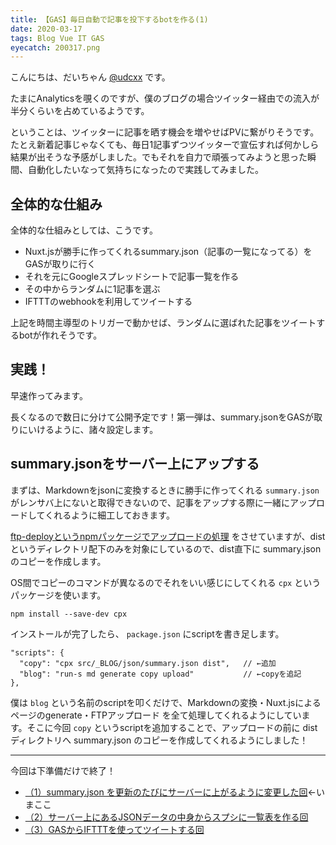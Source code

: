 ```yaml
---
title: 【GAS】毎日自動で記事を投下するbotを作る(1)
date: 2020-03-17
tags: Blog Vue IT GAS
eyecatch: 200317.png
---
```


こんにちは、だいちゃん [@udcxx](https://twitter.com/udc_xx) です。

たまにAnalyticsを覗くのですが、僕のブログの場合ツイッター経由での流入が半分くらいを占めているようです。

ということは、ツイッターに記事を晒す機会を増やせばPVに繋がりそうです。たとえ新着記事じゃなくても、毎日1記事ずつツイッターで宣伝すれば何かしら結果が出そうな予感がしました。でもそれを自力で頑張ってみようと思った瞬間、自動化したいなって気持ちになったので実践してみました。

## 全体的な仕組み

全体的な仕組みとしては、こうです。

* Nuxt.jsが勝手に作ってくれるsummary.json（記事の一覧になってる）をGASが取りに行く
* それを元にGoogleスプレッドシートで記事一覧を作る
* その中からランダムに1記事を選ぶ
* IFTTTのwebhookを利用してツイートする

上記を時間主導型のトリガーで動かせば、ランダムに選ばれた記事をツイートするbotが作れそうです。

## 実践！

早速作ってみます。

長くなるので数日に分けて公開予定です！第一弾は、summary.jsonをGASが取りにいけるように、諸々設定します。

## summary.jsonをサーバー上にアップする

まずは、Markdownをjsonに変換するときに勝手に作ってくれる `summary.json` がレンサバ上にないと取得できないので、記事をアップする際に一緒にアップロードしてくれるように細工しておきます。

[ftp-deployというnpmパッケージでアップロードの処理](https://blog.udcxx.me/article/191111/ftp-update/) をさせていますが、distというディレクトリ配下のみを対象にしているので、dist直下に summary.json のコピーを作成します。

OS間でコピーのコマンドが異なるのでそれをいい感じにしてくれる `cpx` というパッケージを使います。

```
npm install --save-dev cpx
```

インストールが完了したら、 `package.json` にscriptを書き足します。

```
"scripts": {
  "copy": "cpx src/_BLOG/json/summary.json dist",	// ←追加
  "blog": "run-s md generate copy upload"			// ←copyを追記
},
```

僕は `blog` という名前のscriptを叩くだけで、Markdownの変換・Nuxt.jsによるページのgenerate・FTPアップロード を全て処理してくれるようにしています。そこに今回 `copy` というscriptを追加することで、アップロードの前に dist ディレクトリへ summary.json のコピーを作成してくれるようにしました！

-----

今回は下準備だけで終了！

* [（1）summary.json を更新のたびにサーバーに上がるように変更した回](https://blog.udcxx.me/article/200317/gas-blog-tweet-1/)←いまここ
* [（2）サーバー上にあるJSONデータの中身からスプシに一覧表を作る回](https://blog.udcxx.me/article/200318/gas-blog-tweet-2/)
* [（3）GASからIFTTTを使ってツイートする回](https://blog.udcxx.me/article/200319/gas-blog-tweet-3/)
